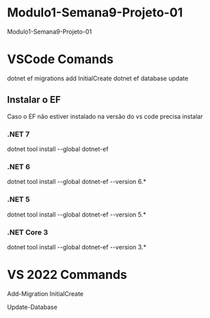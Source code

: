 # Modulo1-Semana9-Projeto-01
Modulo1-Semana9-Projeto-01


# VSCode Comands

dotnet ef migrations add InitialCreate
dotnet ef database update

## Instalar o EF

Caso o EF não estiver instalado na versão do vs code precisa instalar 

### .NET 7

dotnet tool install --global dotnet-ef

### .NET 6

dotnet tool install --global dotnet-ef --version 6.*

### .NET 5

dotnet tool install --global dotnet-ef --version 5.*

### .NET Core 3

dotnet tool install --global dotnet-ef --version 3.*




# VS 2022 Commands

Add-Migration InitialCreate

Update-Database


